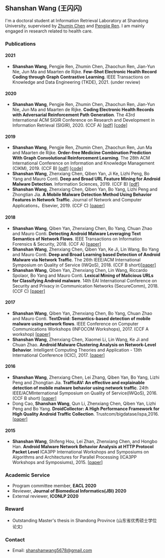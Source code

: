 ## Shanshan Wang (王闪闪)

I'm a doctoral student at Information Retrieval Laboratory at Shandong University, supervised by [Zhumin Chen](http://ir.sdu.edu.cn/~zhuminchen/~zhuminchen_en.htm) and [Pengjie Ren](https://pengjieren.github.io/). 
I am mainly engaged in research related to health care.



### Publications
#### 2021
* **Shanshan Wang**, Pengjie Ren, Zhumin Chen, Zhaochun Ren, Jian-Yun Nie, Jun Ma and Maarten de Rijke. **Few-Shot Electronic Health Record Coding through Graph Contrastive Learning**. IEEE Transactions on Knowledge and Data Engineering (TKDE), 2021. (under review) 

#### 2020
* **Shanshan Wang**, Pengjie Ren, Zhumin Chen, Zhaochun Ren, Jian-Yun Nie, Jun Ma and Maarten de Rijke. **Coding Electronic Health Records with Adversarial Reinforcement Path Generation**. The 43rd International ACM SIGIR Conference on Research and Development in Information Retrieval (SIGIR), 2020. (CCF A) [[pdf]]() [[code]](https://github.com/WOW5678/RPGNet)

#### 2019
* **Shanshan Wang**, Pengjie Ren, Zhumin Chen, Zhaochun Ren, Jun Ma and Maarten de Rijke. **Order-free Medicine Combination Prediction With Graph Convolutional Reinforcement Learning**. The 28th ACM International Conference on Information and Knowledge Management (CIKM), 2019. (CCF B) [[pdf]](https://staff.fnwi.uva.nl/m.derijke/wp-content/papercite-data/pdf/wang-2019-order-free.pdf) [[code]](https://github.com/WOW5678/CompNet)
* **Shanshan Wang**, Zhenxiang Chen, Qiben Yan, Ji Ke, Lizhi Peng, Bo Yang and Mauro Conti. **Deep and Broad URL Feature Mining for Android Malware Detection**. Information Sciences, 2019. (CCF B) [[pdf]](https://www.sciencedirect.com/science/article/pii/S0020025519310539)
* **Shanshan Wang**, Zhenxiang Chen, Qiben Yan, Bo Yang, Lizhi Peng and Zhongtian Jia. **A Mobile Malware Detection Method Using Behavior Features in Network Traffic**. Journal of Network and Computer Applications，Elsevier, 2019. (CCF C) [[paper]](https://www.sciencedirect.com/science/article/pii/S1084804518304028)

#### 2018
* **Shanshan Wang**, Qiben Yan, Zhenxiang Chen, Bo Yang, Chuan Zhao and Mauro Conti. **Detecting Android Malware Leveraging Text Semantics of Network Flows**. IEEE Transactions on Information Forensics & Security, 2018. (CCF A) [[paper]](https://ieeexplore.ieee.org/document/8101555)
* **Shanshan Wang**, Zhenxiang Chen, Qiben Yan, Ke Ji, Lin Wang, Bo Yang and Mauro Conti. **Deep and Broad Learning based Detection of Android Malware via Network Traffic**. The 26th IEEE/ACM International Symposium on Quality of Service (IWQoS), 2018. (CCF B short)[[paper]](https://ieeexplore.ieee.org/abstract/document/8624143/)
* **Shanshan Wang**, Qiben Yan, Zhenxiang Chen, Lin Wang, Riccardo Spolaor, Bo Yang and Mauro Conti. **Lexical Mining of Malicious URLs for Classifying Android malware**. 14th EAI International Conference on Security and Privacy in Communication Networks (SecureComm), 2018. (CCF C) [[paper]](https://link.springer.com/chapter/10.1007/978-3-030-01701-9_14)

#### 2017
* **Shanshan Wang**, Qiben Yan, Zhenxiang Chen, Bo Yang, Chuan Zhao and Mauro Conti. **TextDroid: Semantics-based detection of mobile malware using network flows**. IEEE Conference on Computer Communications Workshops (INFOCOM Workshops), 2017. (CCF A workshop) [[paper]](https://ieeexplore.ieee.org/document/8116346/)
* **Shanshan Wang**, Zhenxiang Chen, Xiaomei Li, Lin Wang, Ke Ji and Chuan Zhao. **Android Malware Clustering Analysis on Network-Level Behavior**. Intelligent Computing Theories and Application - 13th International Conference (ICIC), 2017. [[paper]](https://link.springer.com/chapter/10.1007/978-3-319-63309-1_71)

#### 2016
* **Shanshan Wang**, Zhenxiang Chen, Lei Zhang, Qiben Yan, Bo Yang, Lizhi Peng and Zhongtian Jia. **TrafficAV: An effective and explainable detection of mobile malware behavior using network traffic**. 24th IEEE/ACMInternational Symposium on Quality of Service(IWQoS), 2016.(CCF B short) [[paper]](https://ieeexplore.ieee.org/document/7590446)
* Dong Cao, **Shanshan Wang**, Qun Li, Zhenxiang Chen, Qiben Yan, Lizhi Peng and Bo Yang. **DroidCollector: A High Performance Framework for High Quality Android Traffic Collection**. Trustcom/bigdatase/ispa,2016. [[paper]](https://ieeexplore.ieee.org/document/7847152)

#### 2015
* **Shanshan Wang**, Shifeng Hou, Lei Zhan, Zhenxiang Chen, and Hongbo Han. **Android Malware Network Behavior Analysis at HTTP Protocol Packet Level** ICA3PP International Workshops and Symposiums on Algorithms and Architectures for Parallel Processing (ICA3PP Workshops and Symposiums), 2015. [[paper]](https://link.springer.com/chapter/10.1007/978-3-319-27161-3_45)

### Academic Service
* Program committee member, **EACL 2020**
* Reviewer, **Journal of Biomedical Informatics(JBI) 2020**
* External reviewer, **ICONLP 2020**

### Reward
* Outstanding Master's thesis in Shandong Province (山东省优秀硕士学位论文)

### Contact
* Email: shanshanwang5678@gmail.com
